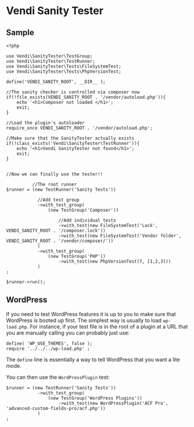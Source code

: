 # Vendi Sanity Tester

## Sample
```
<?php

use Vendi\SanityTester\TestGroup;
use Vendi\SanityTester\TestRunner;
use Vendi\SanityTester\Tests\FileSystemTest;
use Vendi\SanityTester\Tests\PhpVersionTest;

define('VENDI_SANITY_ROOT', __DIR__ );

//The sanity checker is controlled via composer now
if(!file_exists(VENDI_SANITY_ROOT . '/vendor/autoload.php')){
    echo '<h1>Composer not loaded </h1>';
    exit;
}

//Load the plugin's autoloader
require_once VENDI_SANITY_ROOT . '/vendor/autoload.php';

//Make sure that the SanityTester actually exists
if(!class_exists('Vendi\SanityTester\TestRunner')){
    echo '<h1>Vendi SanityTester not found</h1>';
    exit;
}


//Now we can finally use the tester!!

          //The root runner
$runner = (new TestRunner('Sanity Tests'))

            //Add test group
            ->with_test_group(
                (new TestGroup('Composer'))

                    //Add individual tests
                    ->with_test(new FileSystemTest('Lock',          VENDI_SANITY_ROOT . '/composer.lock'))
                    ->with_test(new FileSystemTest('Vendor folder', VENDI_SANITY_ROOT . '/vendor/composer/'))
            )
            ->with_test_group(
                (new TestGroup('PHP'))
                    ->with_test(new PhpVersionTest(7, [1,2,3]))
            )
;

$runner->run();
```

## WordPress
If you need to test WordPress features it is up to you to make sure that WordPress is booted up first. The simplest way is usually to load `wp-load.php`. For instance, if your test file is in the root of a plugin at a URL that you are manually calling you can probably just use:
```
define( 'WP_USE_THEMES', false );
require '../../../wp-load.php' ;
```
The `define` line is essentially a way to tell WordPress that you want a lite mode.

You can then use the `WordPressPlugin` test:
```
$runner = (new TestRunner('Sanity Tests'))
            ->with_test_group(
                (new TestGroup('WordPress Plugins'))
                    ->with_test(new WordPressPlugin('ACF Pro', 'advanced-custom-fields-pro/acf.php'))
            )
;
```
